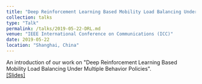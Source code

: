 ```yaml
---
title: "Deep Reinforcement Learning Based Mobility Load Balancing Under Multiple Behavior Policies"
collection: talks
type: "Talk"
permalink: /talks/2019-05-22-DRL.md
venue: "IEEE International Conference on Communications (ICC)"
date: 2019-05-22
location: "Shanghai, China"
---
```


An introduction of our work on "Deep Reinforcement Learning Based Mobility Load Balancing Under Multiple Behavior Policies". <br>
[[Slides]](http://gitxuy.github.io/files/ICC2019_DRL.pdf)

